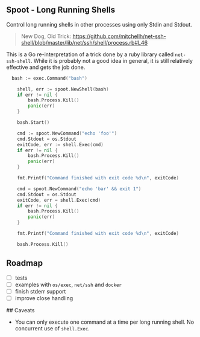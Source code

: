 Spoot - Long Running Shells
---------------------------

Control long running shells in other processes using only Stdin and Stdout.

> New Dog, Old Trick: https://github.com/mitchellh/net-ssh-shell/blob/master/lib/net/ssh/shell/process.rb#L46

This is a Go re-interpretation of a trick done by a ruby library called `net-ssh-shell`. While it is probably not a good idea in general, it is still relatively effective and gets the job done.

```go
  bash := exec.Command("bash")

	shell, err := spoot.NewShell(bash)
	if err != nil {
		bash.Process.Kill()
		panic(err)
	}

	bash.Start()

	cmd := spoot.NewCommand("echo 'foo'")
	cmd.Stdout = os.Stdout
	exitCode, err := shell.Exec(cmd)
	if err != nil {
		bash.Process.Kill()
		panic(err)
	}

	fmt.Printf("Command finished with exit code %d\n", exitCode)

	cmd = spoot.NewCommand("echo 'bar' && exit 1")
	cmd.Stdout = os.Stdout
	exitCode, err = shell.Exec(cmd)
	if err != nil {
		bash.Process.Kill()
		panic(err)
	}

	fmt.Printf("Command finished with exit code %d\n", exitCode)

	bash.Process.Kill()
```

## Roadmap

- [ ] tests
- [ ] examples with `os/exec`, `net/ssh` and `docker`
- [ ] finish stderr support
- [ ] improve close handling

## Caveats

- You can only execute one command at a time per long running shell. No concurrent use of `shell.Exec`.
